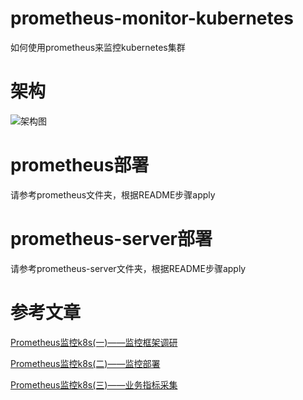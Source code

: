 # prometheus-monitor-kubernetes
如何使用prometheus来监控kubernetes集群

# 架构
![架构图](http://static.dragonest.com/share/img/prometheus-monitor.png)

# prometheus部署
请参考prometheus文件夹，根据README步骤apply

# prometheus-server部署
请参考prometheus-server文件夹，根据README步骤apply

# 参考文章
[Prometheus监控k8s(一)——监控框架调研](https://www.servicemesher.com/blog/prometheus-monitor-k8s-1/)

[Prometheus监控k8s(二)——监控部署](https://www.servicemesher.com/blog/prometheus-monitor-k8s-2/)

[Prometheus监控k8s(三)——业务指标采集](https://www.servicemesher.com/blog/prometheus-monitor-k8s-3/)
